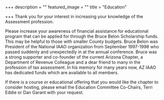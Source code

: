 +++
description = ""
featured_image = ""
title = "Education"

+++
Thank you for your interest in increasing your knowledge of the Assessment profession.

Please increase your awareness of financial assistance for educational program that can be applied for through the Bruce Belon Scholarship funds. This may be helpful to those with smaller County budgets. Bruce Belon was President of the National IAAO organization from September 1997-1998 who passed suddenly and unexpectedly in at the annual conference. Bruce was a strong supporter and co-founder of the current Arizona Chapter, a Department of Revenue Colleague and a dear friend to many in the profession of tax assessment. In his memory for many years now, AZ IAAO has dedicated funds which are available to all members.

If there is a course or educational offering that you would like the chapter to consider hosting, please email the Education Committee Co-Chairs, Terri Eddie or Dan Garant with your request.